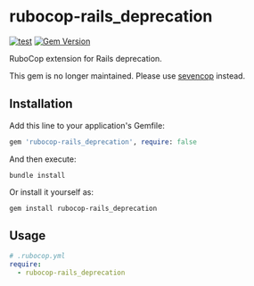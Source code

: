 # rubocop-rails_deprecation

[![test](https://github.com/r7kamura/rubocop-rails_deprecation/actions/workflows/test.yml/badge.svg)](https://github.com/r7kamura/rubocop-rails_deprecation/actions/workflows/test.yml)
[![Gem Version](https://badge.fury.io/rb/rubocop-rails_deprecation.svg)](https://rubygems.org/gems/rubocop-rails_deprecation)

RuboCop extension for Rails deprecation.

This gem is no longer maintained.
Please use [sevencop](https://github.com/r7kamura/sevencop) instead.

## Installation

Add this line to your application's Gemfile:

```ruby
gem 'rubocop-rails_deprecation', require: false
```

And then execute:

```
bundle install
```

Or install it yourself as:

```
gem install rubocop-rails_deprecation
```

## Usage

```yaml
# .rubocop.yml
require:
  - rubocop-rails_deprecation
```
